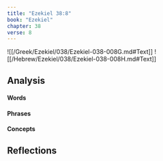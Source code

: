 ```yaml
---
title: "Ezekiel 38:8"
book: "Ezekiel"
chapter: 38
verse: 8
---
```

![[/Greek/Ezekiel/038/Ezekiel-038-008G.md#Text]]
![[/Hebrew/Ezekiel/038/Ezekiel-038-008H.md#Text]]

## Analysis

#### Words

#### Phrases

#### Concepts

## Reflections

